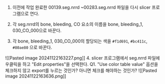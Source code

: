 1. 이전에 작업 완료한 00139.seg.nrrd ~00283.seg.nrrd 파일을 다시 slicer 프로그램으로 연다.

2. 각 seg.nrrd의 bone, bleeding, CO 요소의 이름을 bone, bleeding_1, 030_CO_000으로 바꾼다.

3. 각 bone, bleeding_1, 030_CO_000의 할당되는 색을 `#f1d691`, `#bc411c`, `#80ae80` 으로 바꾼다.

![[Pasted image 20241122163227.png]]
4. slicer 프로그램에서 seg.nrrd 파일에 우클릭을 하고 "Edit properties"을 선택한다.
	Q1. "Use color table value" 옵션을 체크하지 않고 export를 누르는 것인가? 아니면 체크를 해야하는 것인가?
		![[Pasted image 20241122163636.png]]
		